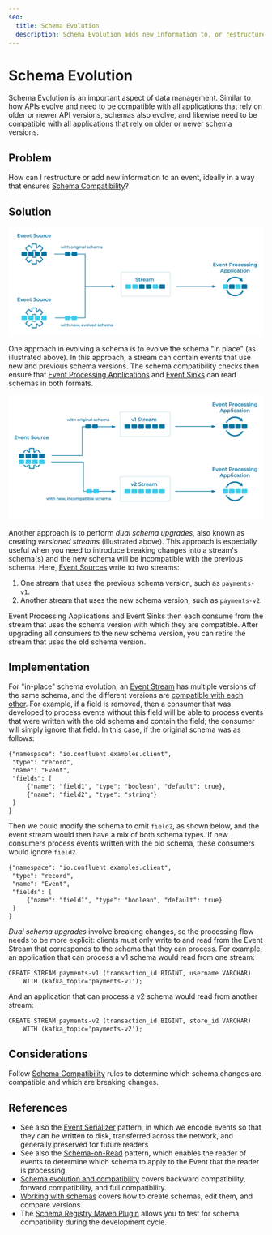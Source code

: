 ```yaml
---
seo:
  title: Schema Evolution
  description: Schema Evolution adds new information to, or restructures, an Event.
---
```


# Schema Evolution
Schema Evolution is an important aspect of data management.
Similar to how APIs evolve and need to be compatible with all applications that rely on older or newer API versions, schemas also evolve, and likewise need to be compatible with all applications that rely on older or newer schema versions.

## Problem
How can I restructure or add new information to an event, ideally in a way that ensures [Schema Compatibility](schema-compatibility.md)?

## Solution
![schema-evolution](../img/schema-evolution-1.svg)

One approach in evolving a schema is to evolve the schema "in place" (as illustrated above). In this approach, a stream can contain events that use new and previous schema versions. The schema compatibility checks then ensure that [Event Processing Applications](../event-processing/event-processing-application.md) and [Event Sinks](../event-sink/event-sink.md) can read schemas in both formats.

![schema-evolution](../img/schema-evolution-2.svg)

Another approach is to perform _dual schema upgrades_, also known as creating _versioned streams_ (illustrated above). This approach is especially useful when you need to introduce breaking changes into a stream's schema(s) and the new schema will be incompatible with the previous schema. Here, [Event Sources](../event-source/event-source.md) write to two streams:

1. One stream that uses the previous schema version, such as `payments-v1`.
2. Another stream that uses the new schema version, such as `payments-v2`.

Event Processing Applications and Event Sinks then each consume from the stream that uses the schema version with which they are compatible.
After upgrading all consumers to the new schema version, you can retire the stream that uses the old schema version.

## Implementation
For "in-place" schema evolution, an [Event Stream](../event-stream/event-stream.md) has multiple versions of the same schema, and the different versions are [compatible with each other](schema-compatibility.md).
For example, if a field is removed, then a consumer that was developed to process events without this field will be able to process events that were written with the old schema and contain the field; the consumer will simply ignore that field.
In this case, if the original schema was as follows:

```
{"namespace": "io.confluent.examples.client",
 "type": "record",
 "name": "Event",
 "fields": [
     {"name": "field1", "type": "boolean", "default": true},
     {"name": "field2", "type": "string"}
 ]
}
```

Then we could modify the schema to omit `field2`, as shown below, and the event stream would then have a mix of both schema types.
If new consumers process events written with the old schema, these consumers would ignore `field2`.

```
{"namespace": "io.confluent.examples.client",
 "type": "record",
 "name": "Event",
 "fields": [
     {"name": "field1", "type": "boolean", "default": true}
 ]
}
```

_Dual schema upgrades_ involve breaking changes, so the processing flow needs to be more explicit: clients must only write to and read from the Event Stream that corresponds to the schema that they can process.
For example, an application that can process a v1 schema would read from one stream:

```
CREATE STREAM payments-v1 (transaction_id BIGINT, username VARCHAR)
    WITH (kafka_topic='payments-v1');
```

And an application that can process a v2 schema would read from another stream:

```
CREATE STREAM payments-v2 (transaction_id BIGINT, store_id VARCHAR)
    WITH (kafka_topic='payments-v2');
```

## Considerations
Follow [Schema Compatibility](../event-stream/schema-compatibility.md) rules to determine which schema changes are compatible and which are breaking changes.

## References
* See also the [Event Serializer](../event/event-serializer.md) pattern, in which we encode events so that they can be written to disk, transferred across the network, and generally preserved for future readers
* See also the [Schema-on-Read](../event/schema-on-read.md) pattern, which enables the reader of events to determine which schema to apply to the Event that the reader is processing.
* [Schema evolution and compatibility](https://docs.confluent.io/platform/current/schema-registry/avro.html) covers backward compatibility, forward compatibility, and full compatibility.
* [Working with schemas](https://docs.confluent.io/cloud/current/client-apps/schemas-manage.html) covers how to create schemas, edit them, and compare versions.
* The [Schema Registry Maven Plugin](https://docs.confluent.io/platform/current/schema-registry/develop/maven-plugin.html#schema-registry-test-compatibility) allows you to test for schema compatibility during the development cycle.
